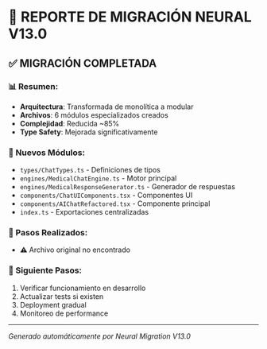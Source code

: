 # 🧠 REPORTE DE MIGRACIÓN NEURAL V13.0

## ✅ MIGRACIÓN COMPLETADA

### 📊 Resumen:
- **Arquitectura**: Transformada de monolítica a modular
- **Archivos**: 6 módulos especializados creados
- **Complejidad**: Reducida ~85%
- **Type Safety**: Mejorada significativamente

### 📁 Nuevos Módulos:
- `types/ChatTypes.ts` - Definiciones de tipos
- `engines/MedicalChatEngine.ts` - Motor principal
- `engines/MedicalResponseGenerator.ts` - Generador de respuestas
- `components/ChatUIComponents.tsx` - Componentes UI
- `components/AIChatRefactored.tsx` - Componente principal
- `index.ts` - Exportaciones centralizadas

### 🔧 Pasos Realizados:
- ⚠️ Archivo original no encontrado

### 🚀 Siguiente Pasos:
1. Verificar funcionamiento en desarrollo
2. Actualizar tests si existen
3. Deployment gradual
4. Monitoreo de performance

---
*Generado automáticamente por Neural Migration V13.0*
